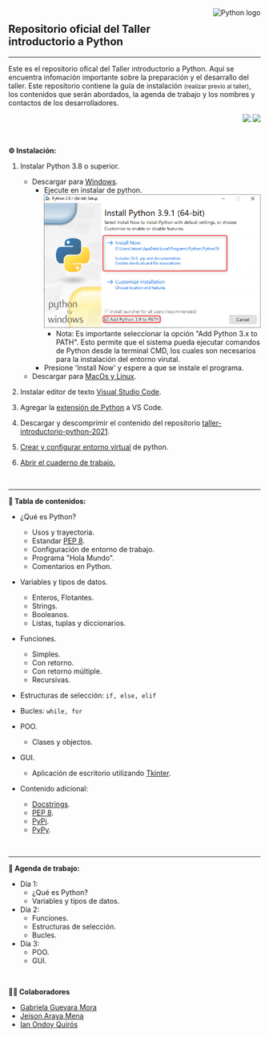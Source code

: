<a href="https://www.python.org">
    <img src="https://icon-icons.com/icons2/2107/PNG/128/file_type_python_icon_130221.png" alt="Python logo" title="Python" align="right" height="72"/>
</a>

## Repositorio oficial del Taller introductorio a Python

---

Este es el repositorio ofical del Taller introductorio a Python. Aquí se encuentra infomación importante sobre la preparación y el desarrallo del taller. Este repositorio contiene la guía de instalación <small>(realizar previo al taller)</small>, los contenidos que serán abordados, la agenda de trabajo y los nombres y contactos de los desarrolladores.


<p align="right">
    <img src="https://img.shields.io/github/repo-size/jeison-araya/taller-introductorio-python-2021">
    <img src="https://img.shields.io/github/last-commit/jeison-araya/taller-introductorio-python-2021/main">
</p>

<br>

**⚙️ Instalación:**
1. Instalar Python 3.8 o superior.
    * Descargar para [Windows](https://www.python.org/downloads/ "Descargar Python").
        * Ejecute en instalar de python.
            <a href="static\python_installer.png">
                <img src="static\python_installer.png" alt="Python installer" title="Python installer"/>
            </a>
            * Nota: Es importante seleccionar la opción "Add Python 3.x to PATH". Esto permite que el sistema pueda ejecutar comandos de Python desde la terminal CMD, los cuales son necesarios para la instalación del entorno virutal.
        * Presione 'Install Now' y espere a que se instale el programa.
    * Descargar para [MacOs y Linux](https://www.python.org/downloads/ "Descargar Python").
2. Instalar editor de texto [Visual Studio Code](https://code.visualstudio.com/Download "Descargar Visual Studio Code").

3. Agregar la [extensión de Python](https://marketplace.visualstudio.com/items?itemName=ms-python.python "VS Code Marketplace > Python") a VS Code.
4. Descargar y descomprimir el contenido del repositorio [taller-introductorio-python-2021](https://github.com/jeison-araya/taller-introductorio-python-2021/archive/main.zip "taller-introductorio-python-2021").
5. <a href="CONFIGURE_VENV_INSTRUCTIONS.md" target="_blank">Crear y configurar entorno virtual</a> de python.
6. <a href="OPEN_NOTEBOOK_INSTRUCTIONS.md" target="_blank">Abrir el cuaderno de trabajo.</a>
<br>

---

**📌 Tabla de contenidos:**

* ¿Qué es Python?
    * Usos y trayectoria.
    * Estandar [PEP 8](https://www.python.org/dev/peps/pep-0008/ "Guía oficial PEP 8.").
    * Configuración de entorno de trabajo.
    * Programa "Hola Mundo".
    * Comentarios en Python.
    
* Variables y tipos de datos.
    * Enteros, Flotantes.
    * Strings.
    * Booleanos.
    * Listas, tuplas y diccionarios.

* Funciones.
    * Simples.
    * Con retorno.
    * Con retorno múltiple.
    * Recursivas.

* Estructuras de selección: `if, else, elif`

* Bucles: `while, for`

* POO.
    * Clases y objectos.

* GUI.
    * Aplicación de escritorio utilizando [Tkinter](https://docs.python.org/3/library/tkinter.html "Tkinter: Documentación Oficial.").
* Contenido adicional:
    * [Docstrings](https://www.python.org/dev/peps/pep-0257/ "Docstrings Oficial").
    * [PEP 8](https://www.python.org/dev/peps/pep-0008/ "Guía oficial PEP 8.").
    * [PyPi](https://pypi.org/ "PyPi Oficial.").
    * [PyPy](https://www.pypy.org/ "PyPy Oficial.").
    


<br>

---

**📅 Agenda de trabajo:**

* Día 1:
    * ¿Qué es Python?
    * Variables y tipos de datos.
* Día 2:
    * Funciones.
    * Estructuras de selección.
    * Bucles.
* Día 3:
    * POO.
    * GUI.

<br>

**👨‍💼 Colaboradores**
* [Gabriela Guevara Mora]()
* [Jeison Araya Mena](https://github.com/jeison-araya "Github profile")
* [Ian Ondoy Quirós]()
